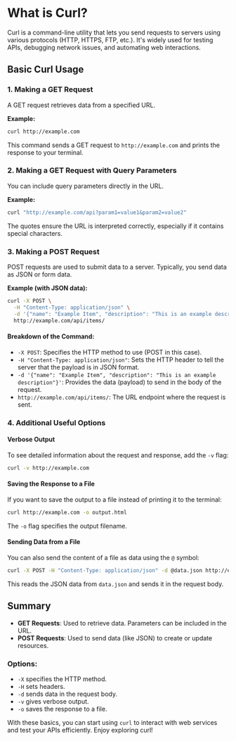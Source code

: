 # What is Curl?

Curl is a command-line utility that lets you send requests to servers using various protocols (HTTP, HTTPS, FTP, etc.). It's widely used for testing APIs, debugging network issues, and automating web interactions.



## Basic Curl Usage

### 1. Making a GET Request

A GET request retrieves data from a specified URL.

**Example:**

```sh
curl http://example.com
```

This command sends a GET request to `http://example.com` and prints the response to your terminal.

### 2. Making a GET Request with Query Parameters

You can include query parameters directly in the URL.

**Example:**

```sh
curl "http://example.com/api?param1=value1&param2=value2"
```

The quotes ensure the URL is interpreted correctly, especially if it contains special characters.

### 3. Making a POST Request

POST requests are used to submit data to a server. Typically, you send data as JSON or form data.

**Example (with JSON data):**

```sh
curl -X POST \
  -H "Content-Type: application/json" \
  -d '{"name": "Example Item", "description": "This is an example description"}' \
  http://example.com/api/items/
```

#### Breakdown of the Command:

- `-X POST`: Specifies the HTTP method to use (POST in this case).
- `-H "Content-Type: application/json"`: Sets the HTTP header to tell the server that the payload is in JSON format.
- `-d '{"name": "Example Item", "description": "This is an example description"}'`: Provides the data (payload) to send in the body of the request.
- `http://example.com/api/items/`: The URL endpoint where the request is sent.

### 4. Additional Useful Options

#### Verbose Output

To see detailed information about the request and response, add the `-v` flag:

```sh
curl -v http://example.com
```

#### Saving the Response to a File

If you want to save the output to a file instead of printing it to the terminal:

```sh
curl http://example.com -o output.html
```

The `-o` flag specifies the output filename.

#### Sending Data from a File

You can also send the content of a file as data using the `@` symbol:

```sh
curl -X POST -H "Content-Type: application/json" -d @data.json http://example.com/api/items/
```

This reads the JSON data from `data.json` and sends it in the request body.

## Summary

- **GET Requests**: Used to retrieve data. Parameters can be included in the URL.
- **POST Requests**: Used to send data (like JSON) to create or update resources.

### Options:

- `-X` specifies the HTTP method.
- `-H` sets headers.
- `-d` sends data in the request body.
- `-v` gives verbose output.
- `-o` saves the response to a file.

With these basics, you can start using `curl` to interact with web services and test your APIs efficiently. Enjoy exploring curl!

